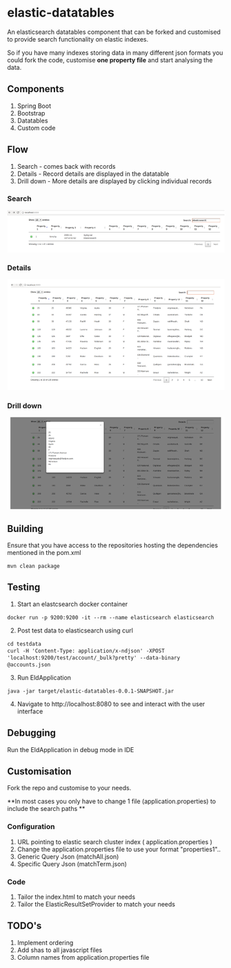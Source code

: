 # elastic-datatables

An elasticsearch datatables component that can be forked and customised to provide search functionality on elastic indexes.

So if you have many indexes storing data in many different json formats you could fork the code, customise **one property file** and start analysing the data.

## Components

1. Spring Boot
2. Bootstrap
3. Datatables
4. Custom code 

## Flow

1. Search - comes back with records
2. Details - Record details are displayed in the datatable 
3. Drill down - More details are displayed by clicking individual records

### Search

![search](./search.png)

### Details

![detail](./detail.png)

### Drill down

![more-detail](./more-detail.png)


## Building

Ensure that you have access to the repositories hosting the dependencies mentioned in the pom.xml

```shell
mvn clean package
```

## Testing

1. Start an elastcsearch docker container

```shell
docker run -p 9200:9200 -it --rm --name elasticsearch elasticsearch
```

2. Post test data to elasticsearch using curl

```shell
cd testdata
curl -H 'Content-Type: application/x-ndjson' -XPOST 'localhost:9200/test/account/_bulk?pretty' --data-binary @accounts.json
```

3. Run EldApplication 

```shell
java -jar target/elastic-datatables-0.0.1-SNAPSHOT.jar
```

4. Navigate to http://localhost:8080 to see and interact with the user interface


## Debugging

Run the EldApplication in debug mode in IDE


## Customisation

Fork the repo and customise to your needs.

**In most cases you only have to change 1 file (application.properties) to include the search paths **

### Configuration
1. URL pointing to elastic search cluster index ( application.properties )
2. Change the application.properties file to use your format "properties1"..
3. Generic Query Json (matchAll.json)
4. Specific Query Json (matchTerm.json)

### Code
1. Tailor the index.html to match your needs 
2. Tailor the ElasticResultSetProvider to match your needs

## TODO's

1. Implement ordering
2. Add shas to all javascript files
3. Column names from application.properties file
